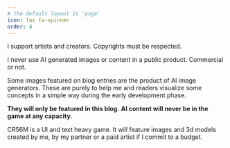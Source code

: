 ```yaml
---
# the default layout is 'page'
icon: fas fa-spinner
order: 4
---
```


I support artists and creators. Copyrights must be respected.

I never use AI generated images or content in a public product. Commercial or not.

Some images featured on blog entries are the product of AI image generators. These are purely to help me and readers visualize some concepts in a simple way during the early development phase.

**They will only be featured in this blog.**
**AI content will never be in the game at any capacity.**

CR56M is a UI and text heavy game. It will feature images and 3d models created by me, by my partner or a paid artist if I commit to a budget.